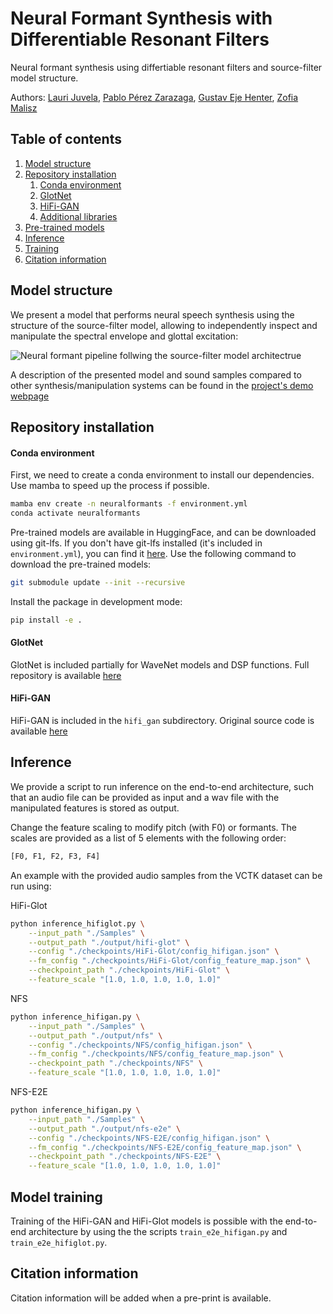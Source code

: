 # Neural Formant Synthesis with Differentiable Resonant Filters

Neural formant synthesis using differtiable resonant filters and source-filter model structure.

Authors: [Lauri Juvela][lauri_profile], [Pablo Pérez Zarazaga][pablo_profile], [Gustav Eje Henter][gustav_profile], [Zofia Malisz][zofia_profile]

[HiFi_link]: https://github.com/jik876/hifi-gan
[GlotNet_link]: https://github.com/ljuvela/GlotNet
[arxiv_link]: http://arxiv.org/abs/placeholder_link
[demopage_link]: https://perezpoz.github.io/DDSPneuralformants
[gustav_profile]: https://people.kth.se/~ghe/
[pablo_profile]: https://www.kth.se/profile/pablopz
[zofia_profile]: https://www.kth.se/profile/malisz
[lauri_profile]: https://research.aalto.fi/en/persons/lauri-juvela

[lfs_link]:https://git-lfs.com

## Table of contents
1. [Model structure](#model_struct)
2. [Repository installation](#install)
    1. [Conda environment](#conda)
    2. [GlotNet](#glotnet)
    3. [HiFi-GAN](#hifi)
    4. [Additional libraries](#additional)
3. [Pre-trained models](#pretrained)
4. [Inference](#inference)
5. [Training](#training)
6. [Citation information](#citation)

## Model structure <a name="model_struct"></a>

We present a model that performs neural speech synthesis using the structure of the source-filter model, allowing to independently inspect and manipulate the spectral envelope and glottal excitation:

![Neural formant pipeline follwing the source-filter model architectrue](./Images/LPC-NFS.png "Neural formant pipeline follwing the source-filter model architectrue.")

A description of the presented model and sound samples compared to other synthesis/manipulation systems can be found in the [project's demo webpage][demopage_link]

## Repository installation <a name="install"></a>

#### Conda environment <a name="conda"></a>

First, we need to create a conda environment to install our dependencies. Use mamba to speed up the process if possible.
```sh
mamba env create -n neuralformants -f environment.yml
conda activate neuralformants
```

Pre-trained models are available in HuggingFace, and can be downloaded using git-lfs. If you don't have git-lfs installed (it's included in `environment.yml`), you can find it [here][lfs_link]. Use the following command to download the pre-trained models:
```sh
git submodule update --init --recursive
```

Install the package in development mode:
```sh
pip install -e .
```


#### GlotNet <a name="glotnet"></a>
GlotNet is included partially for WaveNet models and DSP functions. Full repository is available [here][GlotNet_link]


#### HiFi-GAN <a name="hifi"></a>
HiFi-GAN is included in the `hifi_gan` subdirectory. Original source code is available [here][HiFi_link]

## Inference <a name="inference"></a>

We provide a script to run inference on the end-to-end architecture, such that an audio file can be provided as input and a wav file with the manipulated features is stored as output.

Change the feature scaling to modify pitch (with F0) or formants. The scales are provided as a list of 5 elements with the following order:
```python
[F0, F1, F2, F3, F4]
```
An example with the provided audio samples from the VCTK dataset can be run using:

HiFi-Glot
```sh
python inference_hifiglot.py \
    --input_path "./Samples" \
    --output_path "./output/hifi-glot" \
    --config "./checkpoints/HiFi-Glot/config_hifigan.json" \
    --fm_config "./checkpoints/HiFi-Glot/config_feature_map.json" \
    --checkpoint_path "./checkpoints/HiFi-Glot" \
    --feature_scale "[1.0, 1.0, 1.0, 1.0, 1.0]"
```

NFS
```sh
python inference_hifigan.py \
    --input_path "./Samples" \
    --output_path "./output/nfs" \
    --config "./checkpoints/NFS/config_hifigan.json" \
    --fm_config "./checkpoints/NFS/config_feature_map.json" \
    --checkpoint_path "./checkpoints/NFS" \
    --feature_scale "[1.0, 1.0, 1.0, 1.0, 1.0]"
```

NFS-E2E
```sh
python inference_hifigan.py \
    --input_path "./Samples" \
    --output_path "./output/nfs-e2e" \
    --config "./checkpoints/NFS-E2E/config_hifigan.json" \
    --fm_config "./checkpoints/NFS-E2E/config_feature_map.json" \
    --checkpoint_path "./checkpoints/NFS-E2E" \
    --feature_scale "[1.0, 1.0, 1.0, 1.0, 1.0]"
```


## Model training <a name="training"></a>

Training of the HiFi-GAN and HiFi-Glot models is possible with the end-to-end architecture by using the the scripts `train_e2e_hifigan.py` and `train_e2e_hifiglot.py`.


## Citation information <a name="citation"></a>

Citation information will be added when a pre-print is available.
